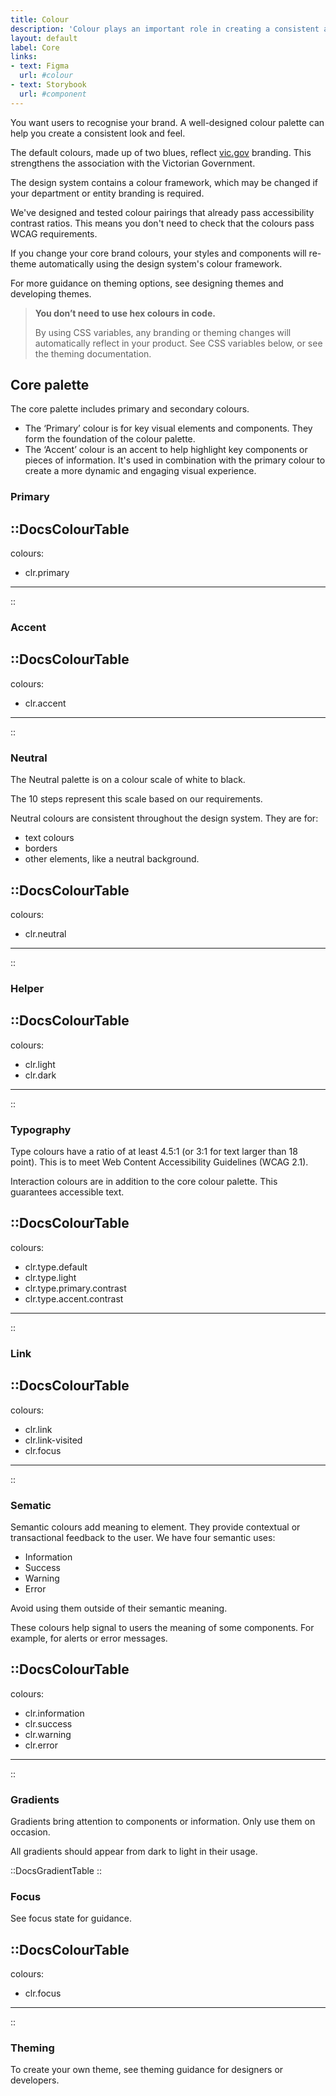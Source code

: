 ```yaml
---
title: Colour
description: 'Colour plays an important role in creating a consistent and strong visual digital products and services.'
layout: default
label: Core
links:
- text: Figma
  url: #colour
- text: Storybook
  url: #component
---
```


You want users to recognise your brand. A well-designed colour palette can help you create a consistent look and feel.

The default colours, made up of two blues, reflect [vic.gov](https:www.vic.gov.au) branding. This strengthens the association with the Victorian Government.

The design system contains a colour framework, which may be changed if your department or entity branding is required.

We've designed and tested colour pairings that already pass accessibility contrast ratios. This means you don't need to check that the colours pass WCAG requirements.

If you change your core brand colours, your styles and components will re-theme automatically using the design system's colour framework. 

For more guidance on theming options, see designing themes and developing themes.

>**You don’t need to use hex colours in code.** 
>
>By using CSS variables, any branding or theming changes will automatically reflect in your product. See CSS variables below, or see the theming documentation.

## Core palette

The core palette includes primary and secondary colours.

- The ‘Primary’ colour is for key visual elements and components. They form the foundation of the colour palette.
- The ‘Accent’ colour is an accent to help highlight key components or pieces of information. It's used in combination with the primary colour to create a more dynamic and engaging visual experience.

### Primary 

::DocsColourTable
---
colours: 
  - clr.primary
---
::

### Accent

::DocsColourTable
---
colours: 
  - clr.accent
---
::

### Neutral

The Neutral palette is on a colour scale of white to black.

The 10 steps represent this scale based on our requirements.

Neutral colours are consistent throughout the design system. They are for:
- text colours
- borders
- other elements, like a neutral background.

::DocsColourTable
---
colours: 
  - clr.neutral
---
::

### Helper

::DocsColourTable
---
colours:
  - clr.light
  - clr.dark
---
::

### Typography

Type colours have a ratio of at least 4.5:1 (or 3:1 for text larger than 18 point). This is to meet Web Content Accessibility Guidelines (WCAG 2.1).

Interaction colours are in addition to the core colour palette. This guarantees accessible text.

::DocsColourTable
---
colours:
  - clr.type.default
  - clr.type.light
  - clr.type.primary.contrast
  - clr.type.accent.contrast
---
::

### Link

::DocsColourTable
---
colours:
  - clr.link
  - clr.link-visited
  - clr.focus
---
::

### Sematic

Semantic colours add meaning to element. They provide contextual or transactional feedback to the user. We have four semantic uses:

- Information
- Success
- Warning
- Error

Avoid using them outside of their semantic meaning.

These colours help signal to users the meaning of some components. For example, for alerts or error messages. 

::DocsColourTable
---
colours:
  - clr.information
  - clr.success
  - clr.warning
  - clr.error
---
::

### Gradients

Gradients bring attention to components or information. Only use them on occasion.

All gradients should appear from dark to light in their usage.

::DocsGradientTable
::

### Focus

See focus state for guidance. 

::DocsColourTable
---
colours:
  - clr.focus
---
::

### Theming

To create your own theme, see theming guidance for designers or developers.
